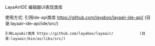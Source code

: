 LayaAirIDE 编辑器UI表现类库

使用方式:
	引用ide-api类库 https://github.com/layabox/layaair-ide-api/    (目录:layaair-ide-api/ide/src/)
	
	引用LayaAir类库 https://github.com/layabox/layaair/            (目录:layaair/bin/as/libs/src/)